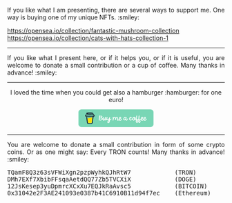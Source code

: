 <p align="justify">If you like what I am presenting, there are several ways to support me. One way is buying one of my unique NFTs. :smiley:</p>

https://opensea.io/collection/fantastic-mushroom-collection
https://opensea.io/collection/cats-with-hats-collection-1

<hr width="100%" size="2">

<p align="justify">If you like what I present here, or if it helps you, or if it is useful, you are welcome to donate a small contribution or a cup of coffee. Many thanks in advance! :smiley:</p>
<hr width="100%" size="2">

<p align="center">I loved the time when you could get also a hamburger :hamburger: for one euro!</p>

<p align="center">
<a target="_blank" href="https://www.buymeacoffee.com/zentrocdot"><img src="..\IMAGES\greeen-button.png" alt="Buy Me A Coffee" height="41" width="174"></a>
</p>
<hr width="100%" size="2">

<p align="justify">You are welcome to donate a small contribution in form of some crypto coins. Or as one might say: Every TRON counts! Many thanks in advance! :smiley:</p>

<pre>TQamF8Q3z63sVFWiXgn2pzpWyhkQJhRtW7            (TRON)
DMh7EXf7XbibFFsqaAetdQQ77Zb5TVCXiX            (DOGE)
12JsKesep3yuDpmrcXCxXu7EQJkRaAvsc5            (BITCOIN)
0x31042e2F3AE241093e0387b41C6910B11d94f7ec    (Ethereum)</pre>
